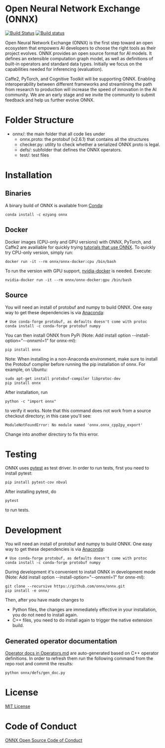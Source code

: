 Open Neural Network Exchange (ONNX)
========
[![Build Status](https://travis-ci.org/onnx/onnx.svg?branch=master)](https://travis-ci.org/onnx/onnx)
[![Build status](https://ci.appveyor.com/api/projects/status/lm50cevk2hmrll98?svg=true)](https://ci.appveyor.com/project/onnx/onnx)

Open Neural Network Exchange (ONNX) is the first step toward an open ecosystem that empowers AI developers
to choose the right tools as their project evolves. ONNX provides an open source format for AI models. 
It defines an extensible computation graph model, as well as definitions of built-in operators and standard 
data types. Initially we focus on the capabilities needed for inferencing (evaluation).

Caffe2, PyTorch, and Cognitive Toolkit will be supporting ONNX. Enabling interoperability between different 
frameworks and streamlining the path from research to production will increase the speed of innovation in 
the AI community. We are an early stage and we invite the community to submit feedback and help us further 
evolve ONNX.


# Folder Structure

- onnx/: the main folder that all code lies under
  - onnx.proto: the protobuf (v2.6.1) that contains all the structures
  - checker.py: utility to check whether a serialized ONNX proto is legal.
  - defs/: subfolder that defines the ONNX operators.
  - test/: test files

# Installation

## Binaries

A binary build of ONNX is available from [Conda](https://conda.io):

```
conda install -c ezyang onnx
```

## Docker

Docker images (CPU-only and GPU versions) with ONNX, PyTorch, and Caffe2 are availiable for quickly trying [tutorials that use ONNX](http://pytorch.org/tutorials/advanced/super_resolution_with_caffe2.html). To quickly try CPU-only version, simply run:

```
docker run -it --rm onnx/onnx-docker:cpu /bin/bash
```

To run the version with GPU support, [nvidia-docker](https://github.com/NVIDIA/nvidia-docker) is needed. Execute:
```
nvidia-docker run -it --rm onnx/onnx-docker:gpu /bin/bash
```

## Source

You will need an install of protobuf and numpy to build ONNX.  One easy
way to get these dependencies is via
[Anaconda](https://www.anaconda.com/download/):

```
# Use conda-forge protobuf, as defaults doesn't come with protoc
conda install -c conda-forge protobuf numpy
```

You can then install ONNX from PyPi (Note: Add install option --install-option="--onnxml=1" for onnx-ml):

```
pip install onnx
```

Note: When installing in a non-Anaconda environment, make sure to install the Protobuf compiler before running the pip installation of onnx. For example, on Ubuntu:

```
sudo apt-get install protobuf-compiler libprotoc-dev
pip install onnx
```

After installation, run

```
python -c "import onnx"
```

to verify it works.  Note that this command does not work from
a source checkout directory; in this case you'll see:

```
ModuleNotFoundError: No module named 'onnx.onnx_cpp2py_export'
```

Change into another directory to fix this error.

# Testing

ONNX uses [pytest](https://docs.pytest.org) as test driver. In order to run tests, first you need to install pytest:

```
pip install pytest-cov nbval
```

After installing pytest, do

```
pytest
```

to run tests.

# Development

You will need an install of protobuf and numpy to build ONNX.  One easy
way to get these dependencies is via
[Anaconda](https://www.anaconda.com/download/):

```
# Use conda-forge protobuf, as defaults doesn't come with protoc
conda install -c conda-forge protobuf numpy
```

During development it's convenient to install ONNX in development mode (Note: Add install option --install-option="--onnxml=1" for onnx-ml):

```
git clone --recursive https://github.com/onnx/onnx.git
pip install -e onnx/
```
Then, after you have made changes to

- Python files, the changes are immediately effective in your installation, you do not need to install again.
- C++ files, you need to do install again to trigger the native extension build.

## Generated operator documentation

[Operator docs in Operators.md](docs/Operators.md) are auto-generated based on C++ operator definitions. In order to refresh them run the following command from the repo root and commit the results:

```
python onnx/defs/gen_doc.py
```


# License

[MIT License](LICENSE)

# Code of Conduct

[ONNX Open Source Code of Conduct](http://onnx.ai/codeofconduct.html)
